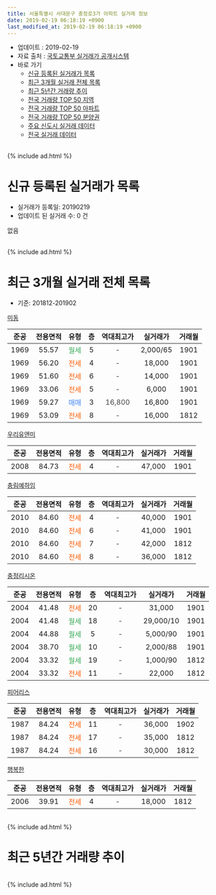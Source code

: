 ```yaml
---
title: 서울특별시 서대문구 충정로3가 아파트 실거래 정보
date: 2019-02-19 06:18:19 +0900
last_modified_at: 2019-02-19 06:18:19 +0900
---
```


* 업데이트 : 2019-02-19
* 자료 출처 : [국토교통부 실거래가 공개시스템](http://rt.molit.go.kr)
* 바로 가기
    * [신규 등록된 실거래가 목록](#신규-등록된-실거래가-목록)
    * [최근 3개월 실거래 전체 목록](#최근-3개월-실거래-전체-목록)
    * [최근 5년간 거래량 추이](#최근-5년간-거래량-추이)
    * [전국 거래량 TOP 50 지역](https://ayogom.github.io/apt-trade-info/최근-3개월-전국에서-가장-거래가-많이-발생한-지역)
    * [전국 거래량 TOP 50 아파트](https://ayogom.github.io/apt-trade-info/최근-3개월-전국에서-가장-거래가-많이-발생한-아파트)
    * [전국 거래량 TOP 50 분양권](https://ayogom.github.io/apt-trade-info/최근-3개월-전국에서-가장-거래가-많이-발생한-분양권)
    * [주요 신도시 실거래 데이터](https://ayogom.github.io/apt-trade-info/주요-신도시)
    * [전국 실거래 데이터](https://ayogom.github.io/apt-trade-info/전국)
<br>
{% include ad.html %}
<br>

# 신규 등록된 실거래가 목록
* 실거래가 등록일: 20190219
* 업데이트 된 실거래 수: 0 건

없음

<br>
{% include ad.html %}
<br>

# 최근 3개월 실거래 전체 목록
* 기준: 201812-201902


[미동](https://search.naver.com/search.naver?query=%EC%84%9C%EC%9A%B8%ED%8A%B9%EB%B3%84%EC%8B%9C+%EC%84%9C%EB%8C%80%EB%AC%B8%EA%B5%AC+%EC%B6%A9%EC%A0%95%EB%A1%9C3%EA%B0%80+%EB%AF%B8%EB%8F%99)

|준공|전용면적|유형|층|역대최고가|실거래가|거래월|
|:---:|:---:|:---:|:---:|:---:|:---:|:---:|
|1969|55.57|<span style="color:#34a853">월세</span>|5|<span style="color:#444444">-</span>|2,000/65|1901|
|1969|56.20|<span style="color:#ff5a00">전세</span>|4|<span style="color:#444444">-</span>|18,000|1901|
|1969|51.60|<span style="color:#ff5a00">전세</span>|6|<span style="color:#444444">-</span>|14,000|1901|
|1969|33.06|<span style="color:#ff5a00">전세</span>|5|<span style="color:#444444">-</span>|6,000|1901|
|1969|59.27|<span style="color:#4285f3">매매</span>|3|<span style="color:#444444">16,800</span>|16,800|1901|
|1969|53.09|<span style="color:#ff5a00">전세</span>|8|<span style="color:#444444">-</span>|16,000|1812|

[우리유앤미](https://search.naver.com/search.naver?query=%EC%84%9C%EC%9A%B8%ED%8A%B9%EB%B3%84%EC%8B%9C+%EC%84%9C%EB%8C%80%EB%AC%B8%EA%B5%AC+%EC%B6%A9%EC%A0%95%EB%A1%9C3%EA%B0%80+%EC%9A%B0%EB%A6%AC%EC%9C%A0%EC%95%A4%EB%AF%B8)

|준공|전용면적|유형|층|역대최고가|실거래가|거래월|
|:---:|:---:|:---:|:---:|:---:|:---:|:---:|
|2008|84.73|<span style="color:#ff5a00">전세</span>|4|<span style="color:#444444">-</span>|47,000|1901|

[충림예하임](https://search.naver.com/search.naver?query=%EC%84%9C%EC%9A%B8%ED%8A%B9%EB%B3%84%EC%8B%9C+%EC%84%9C%EB%8C%80%EB%AC%B8%EA%B5%AC+%EC%B6%A9%EC%A0%95%EB%A1%9C3%EA%B0%80+%EC%B6%A9%EB%A6%BC%EC%98%88%ED%95%98%EC%9E%84)

|준공|전용면적|유형|층|역대최고가|실거래가|거래월|
|:---:|:---:|:---:|:---:|:---:|:---:|:---:|
|2010|84.60|<span style="color:#ff5a00">전세</span>|4|<span style="color:#444444">-</span>|40,000|1901|
|2010|84.60|<span style="color:#ff5a00">전세</span>|6|<span style="color:#444444">-</span>|41,000|1901|
|2010|84.60|<span style="color:#ff5a00">전세</span>|7|<span style="color:#444444">-</span>|42,000|1812|
|2010|84.60|<span style="color:#ff5a00">전세</span>|8|<span style="color:#444444">-</span>|36,000|1812|

[충정리시온](https://search.naver.com/search.naver?query=%EC%84%9C%EC%9A%B8%ED%8A%B9%EB%B3%84%EC%8B%9C+%EC%84%9C%EB%8C%80%EB%AC%B8%EA%B5%AC+%EC%B6%A9%EC%A0%95%EB%A1%9C3%EA%B0%80+%EC%B6%A9%EC%A0%95%EB%A6%AC%EC%8B%9C%EC%98%A8)

|준공|전용면적|유형|층|역대최고가|실거래가|거래월|
|:---:|:---:|:---:|:---:|:---:|:---:|:---:|
|2004|41.48|<span style="color:#ff5a00">전세</span>|20|<span style="color:#444444">-</span>|31,000|1901|
|2004|41.48|<span style="color:#34a853">월세</span>|18|<span style="color:#444444">-</span>|29,000/10|1901|
|2004|44.88|<span style="color:#34a853">월세</span>|5|<span style="color:#444444">-</span>|5,000/90|1901|
|2004|38.70|<span style="color:#34a853">월세</span>|10|<span style="color:#444444">-</span>|2,000/88|1901|
|2004|33.32|<span style="color:#34a853">월세</span>|19|<span style="color:#444444">-</span>|1,000/90|1812|
|2004|33.32|<span style="color:#ff5a00">전세</span>|11|<span style="color:#444444">-</span>|22,000|1812|

[피어리스](https://search.naver.com/search.naver?query=%EC%84%9C%EC%9A%B8%ED%8A%B9%EB%B3%84%EC%8B%9C+%EC%84%9C%EB%8C%80%EB%AC%B8%EA%B5%AC+%EC%B6%A9%EC%A0%95%EB%A1%9C3%EA%B0%80+%ED%94%BC%EC%96%B4%EB%A6%AC%EC%8A%A4)

|준공|전용면적|유형|층|역대최고가|실거래가|거래월|
|:---:|:---:|:---:|:---:|:---:|:---:|:---:|
|1987|84.24|<span style="color:#ff5a00">전세</span>|11|<span style="color:#444444">-</span>|36,000|1902|
|1987|84.24|<span style="color:#ff5a00">전세</span>|17|<span style="color:#444444">-</span>|35,000|1812|
|1987|84.24|<span style="color:#ff5a00">전세</span>|16|<span style="color:#444444">-</span>|30,000|1812|

[행복한](https://search.naver.com/search.naver?query=%EC%84%9C%EC%9A%B8%ED%8A%B9%EB%B3%84%EC%8B%9C+%EC%84%9C%EB%8C%80%EB%AC%B8%EA%B5%AC+%EC%B6%A9%EC%A0%95%EB%A1%9C3%EA%B0%80+%ED%96%89%EB%B3%B5%ED%95%9C)

|준공|전용면적|유형|층|역대최고가|실거래가|거래월|
|:---:|:---:|:---:|:---:|:---:|:---:|:---:|
|2006|39.91|<span style="color:#ff5a00">전세</span>|4|<span style="color:#444444">-</span>|18,000|1812|


<br>
{% include ad.html %}
<br>

# 최근 5년간 거래량 추이


<div style="width:100%;">
    <canvas id="deal_progress" height="200"></canvas>
</div>

<script>
new Chart(document.getElementById("deal_progress"), {
    type: 'line',
    data: {
        labels: ['201402','201403','201404','201405','201406','201407','201408','201409','201410','201411','201412','201501','201502','201503','201504','201505','201506','201507','201508','201509','201510','201511','201512','201601','201602','201603','201604','201605','201606','201607','201608','201609','201610','201611','201612','201701','201702','201703','201704','201705','201706','201707','201708','201709','201710','201711','201712','201801','201802','201803','201804','201805','201806','201807','201808','201809','201810','201811','201812','201901','201902'],
        datasets: [{
            label: '매매',
            pointRadius: 1,
            data: [5, 5, 6, 4, 2, 2, 4, 7, 5, 2, 5, 4, 7, 4, 4, 5, 3, 1, 2, 4, 0, 2, 4, 7, 4, 2, 6, 8, 3, 4, 4, 6, 6, 5, 3, 7, 1, 3, 6, 2, 5, 6, 4, 2, 6, 2, 9, 11, 6, 10, 4, 1, 3, 2, 5, 3, 2, 1, 0, 1, 0],
            borderColor: "rgba(255, 201, 14, 1)",
            backgroundColor: "rgba(255, 201, 14, 0.5)",
            fill: false,
            lineTension: 0
        },{
            label: '전월세',
            pointRadius: 1,
            data: [17, 5, 6, 9, 7, 14, 6, 11, 4, 4, 10, 15, 2, 13, 6, 10, 10, 8, 9, 2, 7, 6, 7, 10, 11, 9, 6, 6, 3, 5, 6, 3, 6, 13, 6, 5, 10, 4, 7, 5, 5, 7, 8, 7, 8, 3, 5, 6, 6, 13, 5, 2, 6, 7, 4, 5, 4, 5, 8, 11, 1],
            borderColor: "rgba(0, 141, 185, 1)",
            backgroundColor: "rgba(0, 141, 185, 0.5)",
            fill: false,
            lineTension: 0
        }
        ]
    },
    options: {
        responsive: true,
        title: {
            display: false
        },
        tooltips: {
            mode: 'index',
            intersect: false
        },
        hover: {
            mode: 'nearest',
            intersect: true
        },
        scales: {
            xAxes: [{
                display: true,
                scaleLabel: {
                    display: true,
                    labelString: '년/월'
                }
            }],
            yAxes: [{
                display: true,
                ticks: {
                    suggestedMin: 0,
                },
                scaleLabel: {
                    display: true,
                    labelString: '실거래 수'
                }
            }]
        }
    }
});

</script>


<br>
{% include ad.html %}
<br>

